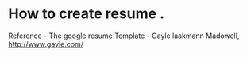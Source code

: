 # How to create resume . 
Reference - The google resume 
Template - Gayle laakmann Madowell, http://www.gayle.com/